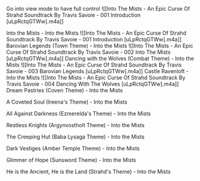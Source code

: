 Go into view mode to have full control
![[Into The Mists - An Epic Curse Of Strahd Soundtrack By Travis Savoie - 001 Introduction [uLpRctqGTWw].m4a]]

Into the Mists - Into the Mists
![[Into The Mists - An Epic Curse Of Strahd Soundtrack By Travis Savoie - 001 Introduction [uLpRctqGTWw].m4a]]
Barovian Legends (Town Theme) - Into the Mists
![[Into The Mists - An Epic Curse Of Strahd Soundtrack By Travis Savoie - 002 Into The Mists [uLpRctqGTWw].m4a]]
Dancing with the Wolves (Combat Theme) - Into the Mists
![[Into The Mists - An Epic Curse Of Strahd Soundtrack By Travis Savoie - 003 Barovian Legends [uLpRctqGTWw].m4a]]
Castle Ravenloft - Into the Mists
![[Into The Mists - An Epic Curse Of Strahd Soundtrack By Travis Savoie - 004 Dancing With The Wolves [uLpRctqGTWw].m4a]]
Dream Pastries (Coven Theme) - Into the Mists

A Coveted Soul (Ireena's Theme) - Into the Mists

All Against Darkness (Ezmerelda's Theme) - Into the Mists

Restless Knights (Argynvostholt Theme) - Into the Mists

The Creeping Hut (Baba Lysaga Theme) - Into the Mists

Dark Vestiges (Amber Temple Theme) - Into the Mists

Glimmer of Hope (Sunsword Theme) - Into the Mists

He is the Ancient, He is the Land (Strahd's Theme) - Into the Mists